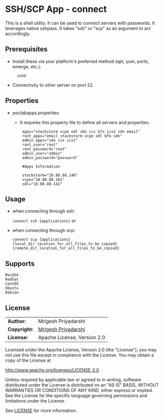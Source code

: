 SSH/SCP App - connect
===========

This is a shell utility. It can be used to connect servers with passwords. It leverages native sshpass. It takes "ssh" or "scp" as an argument to act accordingly.


Prerequisites
------------------
- Install these via your platform's preferred method (apt, yum, ports, emerge, etc.):

		sshd

- Connectivity to other server on port 22.

Properties
-----------
- poclabapps.properties

	-  It requires this property file to define all servers and properties.

			apps="stackstorm vcpe odl vdx icx bfo icx2 sdn email"
			root_apps="email stackstorm vcpe odl bfo sdn"
			admin_apps="vdx icx icx2"
			root_user="root"
			root_password="root"
			admin_user="admin"
			admin_password="password"

			#Apps Information

			stackstorm="10.88.88.140"
			vcpe="10.88.88.161"
			odl="10.88.88.141"

Usage
---------

- when connecting through ssh:
	
	`connect ssh {applications}`
or

- when connecting through scp:
	
	`connect scp {applications} {local_dir_location_for_all_files_to_be_copied} {remote_dir_location_for_all_files_to_be_copied}`

Supports
------------

	MacOSX
	Redhat
	CentOS
	Ubuntu
	Debian

License
------------

|  |  |
| ------ | --- |
| **Author:** | Mrigesh Priyadarshi |
| **Copyright:** | [Mrigesh Priyadarshi](mailto:mrigeshpriyadarshi@gmail.com) |
| **License:** | Apache License, Version 2.0 |

Licensed under the Apache License, Version 2.0 (the "License"); you may not use this file except in compliance with the License. You may obtain a copy of the License at

http://www.apache.org/licenses/LICENSE-2.0

Unless required by applicable law or agreed to in writing, software distributed under the License is distributed on an "AS IS" BASIS, WITHOUT WARRANTIES OR CONDITIONS OF ANY KIND, either express or implied. See the License for the specific language governing permissions and limitations under the License.

See [LICENSE](license) for more information.